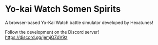 # Yo-kai Watch Somen Spirits
A browser-based Yo-Kai Watch battle simulator developed by Hexatunes!

Follow the development on the Discord server! https://discord.gg/jemjQZdV9z

